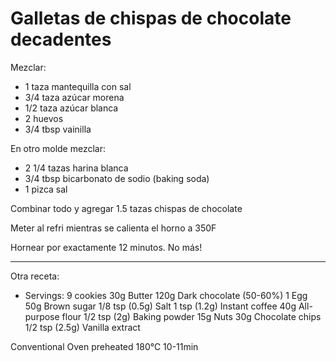 # Galletas de chispas de chocolate decadentes

Mezclar:

- 1 taza mantequilla con sal
- 3/4 taza azúcar morena
- 1/2 taza azúcar blanca
- 2 huevos
- 3/4 tbsp vainilla

En otro molde mezclar:

- 2 1/4 tazas harina blanca
- 3/4 tbsp bicarbonato de sodio (baking soda)
- 1 pizca sal

Combinar todo y agregar 1.5 tazas chispas de chocolate

Meter al refri mientras se calienta el horno a 350F

Hornear por exactamente 12 minutos. No más!

---

Otra receta: 

- Servings: 9 cookies
30g Butter
120g Dark chocolate (50-60%)
1 Egg
50g  Brown sugar
1/8 tsp (0.5g) Salt
1 tsp (1.2g) Instant coffee
40g All-purpose flour
1/2 tsp (2g) Baking powder
15g Nuts
30g Chocolate chips
1/2 tsp (2.5g) Vanilla extract

Conventional Oven preheated
180℃ 10-11min